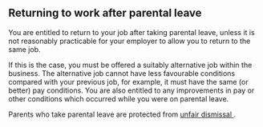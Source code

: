 ##  Returning to work after parental leave

You are entitled to return to your job after taking parental leave, unless it
is not reasonably practicable for your employer to allow you to return to the
same job.

If this is the case, you must be offered a suitably alternative job within the
business. The alternative job cannot have less favourable conditions compared
with your previous job, for example, it must have the same (or better) pay
conditions. You are also entitled to any improvements in pay or other
conditions which occurred while you were on parental leave.

Parents who take parental leave are protected from [ unfair dismissal
](/en/employment/unemployment-and-redundancy/dismissal/unfair-dismissal/) .
